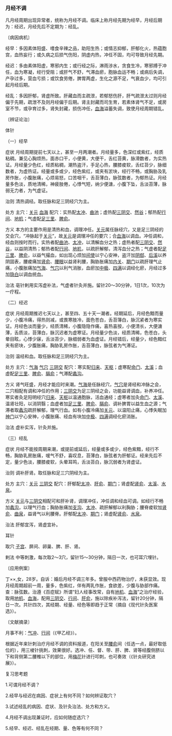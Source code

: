 ### 月经不调

凡月经周期出现异常者，统称为月经不调。临床上称月经先期为经早，月经后期为：经迟，月经先后不定期为：经乱。

〔病因病机〕

经早：多因素体阳盛、嗜食辛辣之品，助阳生热；或情志抑郁，肝郁化火，热蕴胞宫，血热妄行；或久病之后损气伤阳，阴虚内热，冲任不固，均可导致月经先期。

经迟：多由素体阳虚，寒邪内生；或行经之际，淋雨涉水，贪食生冷，寒邪搏于冲任，血为寒凝，经行受阻；或肝气不舒，气滞血瘀，胞脉血运不畅；或病后失调，产孕过多，营血亏损；或饮食劳倦，脾胃两虚，生化之源不足，气衰血少，均可引起月经后期。

经乱：多因肝郁，肾虚所致。肝藏血而主疏泄，若郁怒伤肝，肝气疏泄太过则月经偏于先期，疏泄不及则月经偏于后期。肾主封藏而司生育，若素体肾气不足，或房室不节，或孕育过多，肾失封藏，损伤冲任，[血海](https://www.gmzyjc.com/read/zjs/zjs3.1.4-6-0.0.1.3.10.md)溢蓄失调，致使月经周期错乱。

〔辨证论治〕

体针

（一）经早

症状  月经周期提前七天以上，甚至一月两潮者。月经量多，色深红或紫红，经质粘稠。兼见心胸烦热，面赤口干，小便黄，大便干，舌红苔黄，脉滑数者，为实热证。月经量少色红，经质粘稠，潮热盗汗，手足心热，腰膝痠软，舌红苔少，脉细数者，为虚热证。经量或多或少，经色紫红，或夹有淤块，经行不畅，或胸胁及乳房作胀，小腹胀痛，心烦易怒，口苦咽干，舌苔薄白，脉弦数者，为郁热证。月经量多色淡，质地清稀，神疲肢倦，心悸气短，纳少便溏，小腹下坠，舌淡苔薄，脉弱无力者，为气虚证。

治则  清热调经。取任脉和足三阴经穴为主。

处方  主穴：[关元](https://www.gmzyjc.com/read/zjs/zjs3.2.1-0.1.1.3.4.md)  [血海](https://www.gmzyjc.com/read/zjs/zjs3.1.4-6-0.0.1.3.10.md)  配穴：实热配[太冲](https://www.gmzyjc.com/read/zjs/zjs3.1.9-12-0.0.4.3.3.md)、[曲池](https://www.gmzyjc.com/read/zjs/zjs3.1.1-3-0.1.2.3.11.md)；虚热配[三阴交](https://www.gmzyjc.com/read/zjs/zjs3.1.4-6-0.0.1.3.6.md)、[然谷](https://www.gmzyjc.com/read/zjs/zjs3.1.7-8-0.0.2.3.2.md)；郁热配[行间](https://www.gmzyjc.com/read/zjs/zjs3.1.9-12-0.0.4.3.2.md)、[地机](https://www.gmzyjc.com/read/zjs/zjs3.1.4-6-0.0.1.3.8.md)；气虚配[足三里](https://www.gmzyjc.com/read/zjs/zjs3.1.1-3-0.1.3.3.36.md)、[脾俞](https://www.gmzyjc.com/read/zjs/zjs3.1.7-8-0.0.1.3.20.md)。

方义  本方的主要作用是清热和血，调理冲任。[关元](https://www.gmzyjc.com/read/zjs/zjs3.2.1-0.1.1.3.4.md)属任脉经穴，又是足三阴经的交会穴，“冲脉起于[关元](https://www.gmzyjc.com/read/zjs/zjs3.2.1-0.1.1.3.4.md)”，故[关元](https://www.gmzyjc.com/read/zjs/zjs3.2.1-0.1.1.3.4.md)是调理冲任的要穴；合[血海](https://www.gmzyjc.com/read/zjs/zjs3.1.4-6-0.0.1.3.10.md)以调血。冲任调和，经血则按时而行。实热者配[曲池](https://www.gmzyjc.com/read/zjs/zjs3.1.1-3-0.1.2.3.11.md)、[太冲](https://www.gmzyjc.com/read/zjs/zjs3.1.9-12-0.0.4.3.3.md)，以清解血分之热；虚热者配[三阴交](https://www.gmzyjc.com/read/zjs/zjs3.1.4-6-0.0.1.3.6.md)、[然谷](https://www.gmzyjc.com/read/zjs/zjs3.1.7-8-0.0.2.3.2.md)，以益阴清热；郁热者配[行间](https://www.gmzyjc.com/read/zjs/zjs3.1.9-12-0.0.4.3.2.md)、[地机](https://www.gmzyjc.com/read/zjs/zjs3.1.4-6-0.0.1.3.8.md)，以疏肝解郁，清泻血分之热；气虚者配[足三里](https://www.gmzyjc.com/read/zjs/zjs3.1.1-3-0.1.3.3.36.md)、[脾俞](https://www.gmzyjc.com/read/zjs/zjs3.1.7-8-0.0.1.3.20.md)，以益气撮血，如出现心烦加[间使](https://www.gmzyjc.com/read/zjs/zjs3.1.9-12-0.0.1.3.5.md)以宁心安神，盗汗加[阴郄](https://www.gmzyjc.com/read/zjs/zjs3.1.4-6-0.0.2.3.6.md)、[后溪](https://www.gmzyjc.com/read/zjs/zjs3.1.4-6-0.0.3.3.3.md)以养阴固表，腰痠痛加[肾俞](https://www.gmzyjc.com/read/zjs/zjs3.1.7-8-0.0.1.3.23.md)、[腰眼](https://www.gmzyjc.com/read/zjs/zjs3.4-0.1.2.6.0.md)以益肾利腰，胸胁胀痛加[内关](https://www.gmzyjc.com/read/zjs/zjs3.1.9-12-0.0.1.3.6.md)、[期门](https://www.gmzyjc.com/read/zjs/zjs3.1.9-12-0.0.4.3.14.md)以疏肝理气止痛，小腹胀痛加[气海](https://www.gmzyjc.com/read/zjs/zjs3.2.1-0.1.1.3.6.md)、[气穴](https://www.gmzyjc.com/read/zjs/zjs3.1.7-8-0.0.2.3.13.md)以利气消胀，血瘀加[中极](https://www.gmzyjc.com/read/zjs/zjs3.2.1-0.1.1.3.3.md)、[四满](https://www.gmzyjc.com/read/zjs/zjs3.1.7-8-0.0.2.3.14.md)以调经化瘀，月经过多加[隐白](https://www.gmzyjc.com/read/zjs/zjs3.1.4-6-0.0.1.3.1.md)以调血统血。

治法  亳针剌用实泻虚补法，气虚者针灸并施。留针20～30分钟，1日1次，10次为一疗程。

（二）经迟

症状  月经周期推迟七天以上，甚至四、五十天一潮者。经期延后，月经色黯而量少，小腹冷痛，得热则减，或畏寒肢冷，面色苍白，舌苔簿白，脉沉紧者为寒实证。月经色淡而量少，经质清稀，小腹隐隐作痛，喜热喜按，小便清长，大便溏薄，舌质淡，苔薄白，脉沉迟者为虚寒证。月经量少色淡，经质清稀，色苍白，头晕目眩，心悸少寐，舌淡苔少，脉细弱者为血虚证。月经错后，经量少，经色黯红夹有瘀块，少腹胀痛，胸胁乳房作胀，舌苔薄白，脉弦者为气滞证。

治则  温经和血。取任脉和足三阴经穴为主。

处方  主穴：[气海](https://www.gmzyjc.com/read/zjs/zjs3.2.1-0.1.1.3.6.md)  [气穴](https://www.gmzyjc.com/read/zjs/zjs3.1.7-8-0.0.2.3.13.md)  [三阴交](https://www.gmzyjc.com/read/zjs/zjs3.1.4-6-0.0.1.3.6.md)  配穴：寒实配[归来](https://www.gmzyjc.com/read/zjs/zjs3.1.1-3-0.1.3.3.29.md)、[天枢](https://www.gmzyjc.com/read/zjs/zjs3.1.1-3-0.1.3.3.25.md)；虚寒配[命门](https://www.gmzyjc.com/read/zjs/zjs3.2.2-0.0.1.3.4.md)、[太溪](https://www.gmzyjc.com/read/zjs/zjs3.1.7-8-0.0.2.3.3.md)；血虚配[足三里](https://www.gmzyjc.com/read/zjs/zjs3.1.1-3-0.1.3.3.36.md)、[脾俞](https://www.gmzyjc.com/read/zjs/zjs3.1.7-8-0.0.1.3.20.md)、[膈俞](https://www.gmzyjc.com/read/zjs/zjs3.1.7-8-0.0.1.3.17.md)；气滞配[蠡沟](https://www.gmzyjc.com/read/zjs/zjs3.1.9-12-0.0.4.3.5.md)。

方义  肾气旺盛，月经才能应时来潮。[气海](https://www.gmzyjc.com/read/zjs/zjs3.2.1-0.1.1.3.6.md)是任脉经穴，[气穴](https://www.gmzyjc.com/read/zjs/zjs3.1.7-8-0.0.2.3.13.md)是肾经和冲脉之会，二穴相配有调和冲任的作用；[三阴交](https://www.gmzyjc.com/read/zjs/zjs3.1.4-6-0.0.1.3.6.md)为足三阴经之会，功能益肾调血，补养冲任。寒实者灸足阳明经穴[归来](https://www.gmzyjc.com/read/zjs/zjs3.1.1-3-0.1.3.3.29.md)、[天枢](https://www.gmzyjc.com/read/zjs/zjs3.1.1-3-0.1.3.3.25.md)以温通胞脉，活血通经；虚寒者加灸[命门](https://www.gmzyjc.com/read/zjs/zjs3.2.2-0.0.1.3.4.md)、[太溪](https://www.gmzyjc.com/read/zjs/zjs3.1.7-8-0.0.2.3.3.md)、温肾壮阳，以消阴翳；血虚者加[足三里](https://www.gmzyjc.com/read/zjs/zjs3.1.1-3-0.1.3.3.36.md)、[脾俞](https://www.gmzyjc.com/read/zjs/zjs3.1.7-8-0.0.1.3.20.md)、[膈俞](https://www.gmzyjc.com/read/zjs/zjs3.1.7-8-0.0.1.3.17.md)、调补脾胃以益生血之源；气滞者取[蠡沟](https://www.gmzyjc.com/read/zjs/zjs3.1.9-12-0.0.4.3.5.md)疏肝解郁，理气行血。如有小腹冷痛加[关元](https://www.gmzyjc.com/read/zjs/zjs3.2.1-0.1.1.3.4.md)、以温阳止痛，心悸失眠加[神门](https://www.gmzyjc.com/read/zjs/zjs3.1.4-6-0.0.2.3.7.md)以宁心安神，小腹胀痛、经血有块加[中极](https://www.gmzyjc.com/read/zjs/zjs3.2.1-0.1.1.3.3.md)、[四满](https://www.gmzyjc.com/read/zjs/zjs3.1.7-8-0.0.2.3.14.md)调经化瘀消胀。

治法  虚补实泻，针灸并施。

（三）经乱

症状  月经不能按周期来潮，或提前或延后，经量或多或少，经色紫黯，经行不畅，胸胁乳房胀痛，嗳气不舒，喜叹息，苔薄白，脉弦者为肝郁证。经来先后不定，量少色淡，腰膝痠软，头晕耳鸣，舌淡苔白，脉沉弱者为肾虚证。

治则  调补肝肾。取任脉和足三穴阴经为主。

处方  主穴：[关元](https://www.gmzyjc.com/read/zjs/zjs3.2.1-0.1.1.3.4.md)  [三阴交](https://www.gmzyjc.com/read/zjs/zjs3.1.4-6-0.0.1.3.6.md)  配穴：肝郁配[太冲](https://www.gmzyjc.com/read/zjs/zjs3.1.9-12-0.0.4.3.3.md)、[肝俞](https://www.gmzyjc.com/read/zjs/zjs3.1.7-8-0.0.1.3.18.md)、[期门](https://www.gmzyjc.com/read/zjs/zjs3.1.9-12-0.0.4.3.14.md)；肾虚配[肾俞](https://www.gmzyjc.com/read/zjs/zjs3.1.7-8-0.0.1.3.23.md)、[太溪](https://www.gmzyjc.com/read/zjs/zjs3.1.7-8-0.0.2.3.3.md)、[水泉](https://www.gmzyjc.com/read/zjs/zjs3.1.7-8-0.0.2.3.5.md)。

方义  [关元](https://www.gmzyjc.com/read/zjs/zjs3.2.1-0.1.1.3.4.md)与[三阴交](https://www.gmzyjc.com/read/zjs/zjs3.1.4-6-0.0.1.3.6.md)相配可和肝补肾，调理冲任，冲任调和经血可调。如经行不畅加[蠡沟](https://www.gmzyjc.com/read/zjs/zjs3.1.9-12-0.0.4.3.5.md)，以理气行血；胸胁胀痛加[支沟](https://www.gmzyjc.com/read/zjs/zjs3.1.9-12-0.0.2.3.6.md)、[太冲](https://www.gmzyjc.com/read/zjs/zjs3.1.9-12-0.0.4.3.3.md)、疏肝解郁以利胸胁；腰脊痠软加[肾俞](https://www.gmzyjc.com/read/zjs/zjs3.1.7-8-0.0.1.3.23.md)、[曲泉](https://www.gmzyjc.com/read/zjs/zjs3.1.9-12-0.0.4.3.8.md)，益肾气以利腰脊。肝郁配[太冲](https://www.gmzyjc.com/read/zjs/zjs3.1.9-12-0.0.4.3.3.md)、[期门](https://www.gmzyjc.com/read/zjs/zjs3.1.9-12-0.0.4.3.14.md)；肾虚配[肾俞](https://www.gmzyjc.com/read/zjs/zjs3.1.7-8-0.0.1.3.23.md)、[水泉](https://www.gmzyjc.com/read/zjs/zjs3.1.7-8-0.0.2.3.5.md)。

治法  肝郁宜泻，肾虚宜补。

耳针

取穴  [子宫](https://www.gmzyjc.com/read/zjs/zjs3.4-0.1.3.5.0.md)、屏间、卵巢、脾、肝、肾。

剌法  中等刺激，每次取2～3穴，留针15～30分钟，隔日一次，也可耳穴埋针。

〔应用例案〕

丁××,女，28岁。自诉：婚后月经不调三年多。曾服中西药物治疗，未获显效。现月经周期超前一周，量多，色紫红，伴有两乳作胀，食欲差，少腹与胁部作痛。查：脉弦数。治遵《百症赋》所谓“妇人经事改常，自有[地机](https://www.gmzyjc.com/read/zjs/zjs3.1.4-6-0.0.1.3.8.md)、[血海](https://www.gmzyjc.com/read/zjs/zjs3.1.4-6-0.0.1.3.10.md)”之治疗经验，取用[地机](https://www.gmzyjc.com/read/zjs/zjs3.1.4-6-0.0.1.3.8.md)、[血海](https://www.gmzyjc.com/read/zjs/zjs3.1.4-6-0.0.1.3.10.md)，配用[三阴交](https://www.gmzyjc.com/read/zjs/zjs3.1.4-6-0.0.1.3.6.md)、[行间](https://www.gmzyjc.com/read/zjs/zjs3.1.9-12-0.0.4.3.2.md)、[肝俞](https://www.gmzyjc.com/read/zjs/zjs3.1.7-8-0.0.1.3.18.md)，施以除疾补泻法，留针20分钟，隔日一次。共针四次，其经期、经量、经色等即趋于正常（摘自《现代针灸医案选》）。

〔文献摘录〕

月事不利：[气冲](https://www.gmzyjc.com/read/zjs/zjs3.1.1-3-0.1.3.3.30.md)、[行间](https://www.gmzyjc.com/read/zjs/zjs3.1.9-12-0.0.4.3.2.md)（《甲乙经》）。

根据近年来针刺治疗月经不调的资料报道，在阳关至[腰俞](https://www.gmzyjc.com/read/zjs/zjs3.2.2-0.0.1.3.2.md)间（任选一点，最好取低位的），用三棱针挑刺，效果很好。选冲、任、督、带、肝、脾、肾等经腹侧脐以下和背侧第二腰椎以下的部位，用[梅花](https://www.gmzyjc.com/read/bc/bc11-0.0.20.0.0.md)针进行叩刺，也可奏效（《针炎研究进展》）。

复习思考题

1.可谓月经不调？

2.经早与经迟在病因、症状上有何不同？如何辨证取穴？

3.试述经乱的病因、症状、及针灸治法、处方和方义。

4.月经不调出现兼证时，应如何随症选穴？

5.经早、经迟、经乱在经期、量、色等有何不同？
